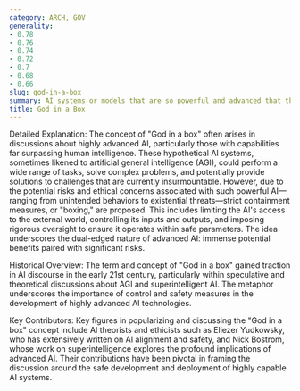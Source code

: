 ```yaml
---
category: ARCH, GOV
generality:
- 0.78
- 0.76
- 0.74
- 0.72
- 0.7
- 0.68
- 0.66
slug: god-in-a-box
summary: AI systems or models that are so powerful and advanced that they could theoretically solve any problem or fulfill any command, but are contained within strict controls to prevent unintended consequences.
title: God in a Box
---
```


Detailed Explanation: The concept of "God in a box" often arises in discussions about highly advanced AI, particularly those with capabilities far surpassing human intelligence. These hypothetical AI systems, sometimes likened to artificial general intelligence (AGI), could perform a wide range of tasks, solve complex problems, and potentially provide solutions to challenges that are currently insurmountable. However, due to the potential risks and ethical concerns associated with such powerful AI—ranging from unintended behaviors to existential threats—strict containment measures, or "boxing," are proposed. This includes limiting the AI's access to the external world, controlling its inputs and outputs, and imposing rigorous oversight to ensure it operates within safe parameters. The idea underscores the dual-edged nature of advanced AI: immense potential benefits paired with significant risks.

Historical Overview: The term and concept of "God in a box" gained traction in AI discourse in the early 21st century, particularly within speculative and theoretical discussions about AGI and superintelligent AI. The metaphor underscores the importance of control and safety measures in the development of highly advanced AI technologies.

Key Contributors: Key figures in popularizing and discussing the "God in a box" concept include AI theorists and ethicists such as Eliezer Yudkowsky, who has extensively written on AI alignment and safety, and Nick Bostrom, whose work on superintelligence explores the profound implications of advanced AI. Their contributions have been pivotal in framing the discussion around the safe development and deployment of highly capable AI systems.